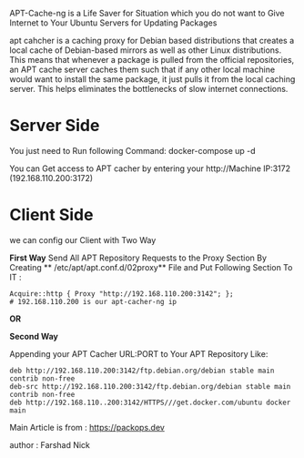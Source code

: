 

APT-Cache-ng is a Life Saver for Situation which you do not want to Give Internet to Your Ubuntu Servers for Updating Packages

apt cahcher is a caching proxy for Debian based distributions that creates a local cache of Debian-based mirrors as well as other Linux distributions. This means that whenever a package is pulled from the official repositories, an APT cache server caches them such that if any other local machine would want to install the same package, it just pulls it from the local caching server. This helps eliminates the bottlenecks of slow internet connections.

Server Side 
========================
You just need to Run following Command:
docker-compose up -d

You can Get access to APT   cacher by entering your http://Machine IP:3172 (192.168.110.200:3172)

Client Side 
=========================
we can config our Client with Two Way 

**First Way**
Send All APT Repository Requests to the Proxy Section By Creating ** /etc/apt/apt.conf.d/02proxy** File  and Put Following Section To IT :
```
Acquire::http { Proxy "http://192.168.110.200:3142"; };
# 192.168.110.200 is our apt-cacher-ng ip
```
**OR**

**Second Way**

Appending your APT Cacher URL:PORT to Your APT Repository Like:
```
deb http://192.168.110.200:3142/ftp.debian.org/debian stable main contrib non-free
deb-src http://192.168.110.200:3142/ftp.debian.org/debian stable main contrib non-free
deb http://192.168.110..200:3142/HTTPS///get.docker.com/ubuntu docker main

```

Main Article is from :
https://packops.dev 

author : Farshad Nick 

